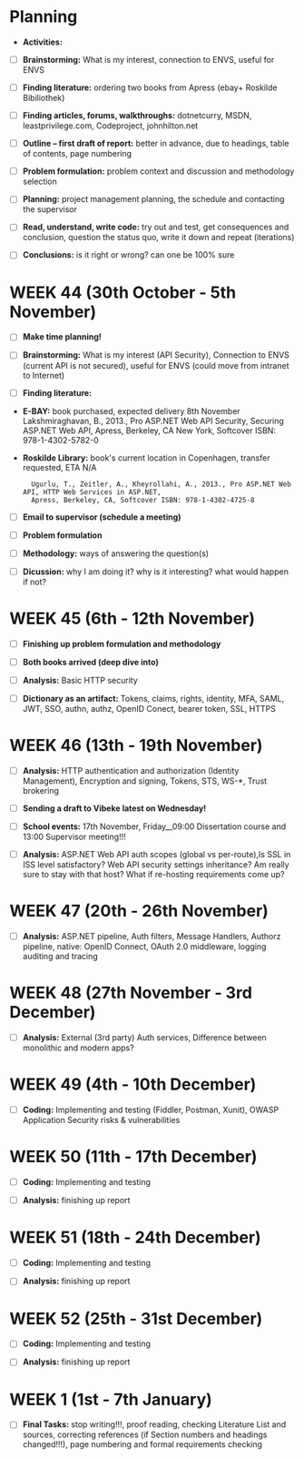 # Planning



* __Activities:__

* [ ] __Brainstorming:__ What is my interest, connection to ENVS, useful for ENVS
* [ ] __Finding literature:__ ordering two books from Apress (ebay+ Roskilde Bibiliothek)
* [ ] __Finding articles, forums, walkthroughs:__ dotnetcurry, MSDN, leastprivilege.com, Codeproject, johnhilton.net
* [ ] __Outline – first draft of report:__ better in advance, due to headings, table of contents, page numbering
* [ ] __Problem formulation:__ problem context and discussion and methodology selection
* [ ] __Planning:__ project management planning, the schedule and contacting the supervisor
* [ ] __Read, understand, write code:__ try out and test, get consequences and conclusion, question the status quo, write it down and repeat (iterations)
* [ ] __Conclusions:__ is it right or wrong? can one be 100% sure



# WEEK 44 (30th October - 5th November)     

                                                                                                                    

* [ ] __Make time planning!__

* [ ] __Brainstorming:__ What is my interest (API Security), Connection to ENVS (current API is not secured), useful for ENVS (could move from intranet to Internet)

* [ ] __Finding literature:__ 
 
* __E-BAY:__ book purchased, expected delivery 8th November
		Lakshmiraghavan, B., 2013., Pro ASP.NET Web API Security, Securing ASP.NET Web API, Apress, Berkeley, 
		CA New York, Softcover ISBN: 978-1-4302-5782-0
		
* __Roskilde Library:__ book's current location in Copenhagen, transfer requested, ETA N/A
	
		Ugurlu, T., Zeitler, A., Kheyrollahi, A., 2013., Pro ASP.NET Web API, HTTP Web Services in ASP.NET, 
		Apress, Berkeley, CA, Softcover ISBN: 978-1-4302-4725-8
	

* [ ] __Email to supervisor (schedule a meeting)__

* [ ] __Problem formulation__

* [ ] __Methodology:__ ways of answering the question(s)

* [ ] __Dicussion:__ why I am doing it? why is it interesting? what would happen if not?


# WEEK 45 (6th - 12th November)

* [ ] __Finishing up problem formulation and methodology__

* [ ] __Both books arrived (deep dive into)__

* [ ] __Analysis:__ Basic HTTP security
* [ ] __Dictionary as an artifact:__ Tokens, claims, rights, identity, MFA, SAML, JWT, SSO, authn, authz, OpenID Conect, bearer token, SSL, HTTPS


# WEEK 46 (13th - 19th November)

* [ ] __Analysis:__ HTTP authentication and authorization (Identity Management), Encryption and signing, Tokens, STS, WS-*, Trust brokering

* [ ] __Sending a draft to Vibeke latest on Wednesday!__

* [ ] __School events:__ 17th November, Friday__09:00 Dissertation course and 13:00 Supervisor meeting!!!
	
* [ ] __Analysis:__ ASP.NET Web API auth scopes (global vs per-route),Is SSL in ISS level satisfactory? Web API security settings inheritance? Am really sure to stay with that host? What if re-hosting requirements come up?


# WEEK 47 (20th - 26th November)

* [ ] __Analysis:__ ASP.NET pipeline, Auth filters, Message Handlers, Authorz pipeline, native: OpenID Connect, OAuth 2.0 middleware, logging auditing and tracing


# WEEK 48 (27th November - 3rd December)

* [ ] __Analysis:__ External (3rd party) Auth services, Difference between monolithic and modern apps?


# WEEK 49 (4th - 10th December)

* [ ] __Coding:__ Implementing and testing (Fiddler, Postman, Xunit), OWASP Application Security risks & vulnerabilities


# WEEK 50 (11th - 17th December)

* [ ] __Coding:__ Implementing and testing
* [ ] __Analysis:__ finishing up report


# WEEK 51 (18th - 24th December)

* [ ] __Coding:__ Implementing and testing
* [ ] __Analysis:__ finishing up report


# WEEK 52 (25th - 31st December)

* [ ] __Coding:__ Implementing and testing
* [ ] __Analysis:__ finishing up report


# WEEK 1 (1st - 7th January)

* [ ] __Final Tasks:__ stop writing!!!, proof reading, checking Literature List and sources, correcting references (if Section numbers and headings changed!!!), page numbering and formal requirements checking

